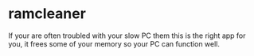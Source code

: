 # ramcleaner
If your are often troubled with your slow PC them this is the right app for you, it frees some of your memory so your PC can function well.
